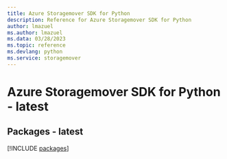 ```yaml
---
title: Azure Storagemover SDK for Python
description: Reference for Azure Storagemover SDK for Python
author: lmazuel
ms.author: lmazuel
ms.data: 03/28/2023
ms.topic: reference
ms.devlang: python
ms.service: storagemover
---
```

# Azure Storagemover SDK for Python - latest
## Packages - latest
[!INCLUDE [packages](storagemover-index.md)]